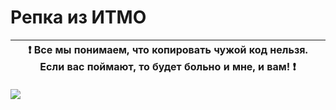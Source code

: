 # Репка из ИТМО

| :exclamation: <b>Все мы понимаем, что копировать чужой код нельзя. Если вас поймают, то будет больно и мне, и вам!</b> :exclamation: |
|-----------------------------------------------------------------------------------------------------------------------------------------------------------------------------------------------------------------|

<img src="https://github.com/user-attachments/assets/c53b3298-b601-4eed-a284-8e42edee6642"> </img>
